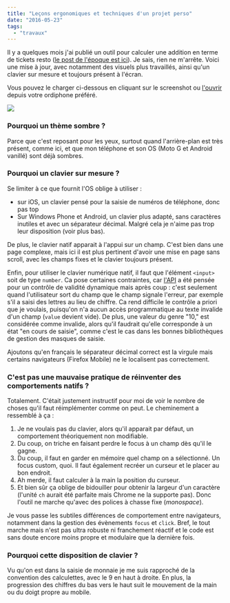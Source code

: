 ```yaml
---
title: "Leçons ergonomiques et techniques d'un projet perso"
date: "2016-05-23"
tags:
  - "travaux"
---
```


Il y a quelques mois j'ai publié un outil pour calculer une addition en terme de tickets resto ([le post de l'époque est ici](https://toutcequibouge.net/2016/01/un-bidule-optimise-pour-la-main-mais-code-avec-les-pieds/)). Je sais, rien ne m'arrête. Voici une mise à jour, avec notamment des visuels plus travaillés, ainsi qu'un clavier sur mesure et toujours présent à l'écran.

Vous pouvez le charger ci-dessous en cliquant sur le screenshot ou [l'ouvrir](/Divers/TR) depuis votre ordiphone préféré.

![](/blog/assets/images/Capture-d’écran-2019-09-30-à-00.34.16.png)

<iframe class="TR" style="border: none;border-radius:5px;display:none; margin:auto; background-color:black;" src="/Divers/TR" width="400" height="600"></iframe>

### Pourquoi un thème sombre ?

Parce que c'est reposant pour les yeux, surtout quand l'arrière-plan est très présent, comme ici, et que mon téléphone et son OS (Moto G et Android vanillé) sont déjà sombres.

### Pourquoi un clavier sur mesure ?

Se limiter à ce que fournit l'OS oblige à utiliser :

- sur iOS, un clavier pensé pour la saisie de numéros de téléphone, donc pas top
- Sur Windows Phone et Android, un clavier plus adapté, sans caractères inutiles et avec un séparateur décimal. Malgré cela je n'aime pas trop leur disposition (voir plus bas).

De plus, le clavier natif apparait à l'appui sur un champ. C'est bien dans une page complexe, mais ici il est plus pertinent d'avoir une mise en page sans scroll, avec les champs fixes et le clavier toujours présent.

Enfin, pour utiliser le clavier numérique natif, il faut que l'élément `<input>` soit de type `number`. Ca pose certaines contraintes, car [l'API](https://developer.mozilla.org/fr/docs/Web/API/HTMLInputElement) a été pensée pour un contrôle de validité dynamique mais après coup : c'est seulement quand l'utilisateur sort du champ que le champ signale l'erreur, par exemple s'il a saisi des lettres au lieu de chiffre. Ca rend difficile le contrôle a priori que je voulais, puisqu'on n'a aucun accès programmatique au texte invalide d'un champ (`value` devient vide). De plus, une valeur du genre "10," est considérée comme invalide, alors qu'il faudrait qu'elle corresponde à un état "en cours de saisie", comme c'est le cas dans les bonnes bibliothèques de gestion des masques de saisie.

Ajoutons qu'en français le séparateur décimal correct est la virgule mais certains navigateurs (Firefox Mobile) ne le localisent pas correctement.

### C'est pas une mauvaise pratique de réinventer des comportements natifs ?

Totalement. C'était justement instructif pour moi de voir le nombre de choses qu'il faut réimplémenter comme on peut. Le cheminement a ressemblé à ça :

1. Je ne voulais pas du clavier, alors qu'il apparait par défaut, un comportement théoriquement non modifiable.
2. Du coup, on triche en faisant perdre le focus à un champ dès qu'il le gagne.
3. Du coup, il faut en garder en mémoire quel champ on a sélectionné. Un focus custom, quoi. Il faut également recréer un curseur et le placer au bon endroit.
4. Ah merde, il faut calculer à la main la position du curseur.
5. Et bien sûr ça oblige de bidouiller pour obtenir la largeur d'un caractère (l'unité `ch` aurait été parfaite mais Chrome ne la supporte pas). Donc l'outil ne marche qu'avec des polices à chasse fixe (_monospace_).

Je vous passe les subtiles différences de comportement entre navigateurs, notamment dans la gestion des évènements `focus` et `click`. Bref, le tout marche mais n'est pas ultra robuste ni franchement réactif et le code est sans doute encore moins propre et modulaire que la dernière fois.

### Pourquoi cette disposition de clavier ?

Vu qu'on est dans la saisie de monnaie je me suis rapproché de la convention des calculettes, avec le 9 en haut à droite. En plus, la progression des chiffres du bas vers le haut suit le mouvement de la main ou du doigt propre au mobile.
